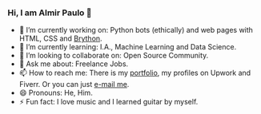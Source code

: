 ### Hi, I am Almir Paulo 👋

- 🔭 I’m currently working on: Python bots (ethically) and web pages with HTML, CSS and [Brython](https://brython.info/).
- 🌱 I’m currently learning: I.A., Machine Learning and Data Science. 
- 👯 I’m looking to collaborate on: Open Source Community.
- 💬 Ask me about: Freelance Jobs.
- 📫 How to reach me: There is my [portfolio](https://almirpaulo.github.io/), my profiles on Upwork and Fiverr. Or you can just [e-mail me](mailto:ap.freelas@gmail.com).  
- 😄 Pronouns: He, Him.
- ⚡ Fun fact: I love music and I learned guitar by myself. 

<!-- - 🤔 I’m looking for help with: -->
